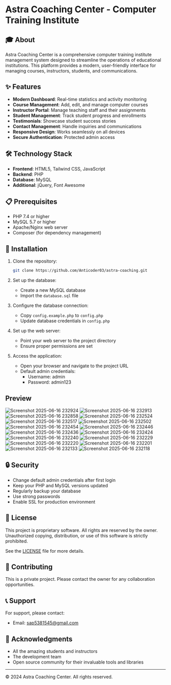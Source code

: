 # Astra Coaching Center - Computer Training Institute


## 🎓 About

Astra Coaching Center is a comprehensive computer training institute management system designed to streamline the operations of educational institutions. This platform provides a modern, user-friendly interface for managing courses, instructors, students, and communications.

## ✨ Features

- **Modern Dashboard**: Real-time statistics and activity monitoring
- **Course Management**: Add, edit, and manage computer courses
- **Instructor Portal**: Manage teaching staff and their assignments
- **Student Management**: Track student progress and enrollments
- **Testimonials**: Showcase student success stories
- **Contact Management**: Handle inquiries and communications
- **Responsive Design**: Works seamlessly on all devices
- **Secure Authentication**: Protected admin access

## 🛠️ Technology Stack

- **Frontend**: HTML5, Tailwind CSS, JavaScript
- **Backend**: PHP
- **Database**: MySQL
- **Additional**: jQuery, Font Awesome

## 📋 Prerequisites

- PHP 7.4 or higher
- MySQL 5.7 or higher
- Apache/Nginx web server
- Composer (for dependency management)

## 🚀 Installation

1. Clone the repository:
   ```bash
   git clone https://github.com/Anticoder03/astra-coaching.git
   ```

2. Set up the database:
   - Create a new MySQL database
   - Import the `database.sql` file

3. Configure the database connection:
   - Copy `config.example.php` to `config.php`
   - Update database credentials in `config.php`

4. Set up the web server:
   - Point your web server to the project directory
   - Ensure proper permissions are set

5. Access the application:
   - Open your browser and navigate to the project URL
   - Default admin credentials:
     - Username: admin
     - Password: admin123


## Preview

![Screenshot 2025-06-16 232924](https://github.com/user-attachments/assets/4d866094-3018-4c45-ad4e-26b51e2869f3)
![Screenshot 2025-06-16 232913](https://github.com/user-attachments/assets/e8055da7-7732-4892-9661-d6ac62a7067a)
![Screenshot 2025-06-16 232858](https://github.com/user-attachments/assets/0390581d-5090-4d9b-925d-870f33422f4f)
![Screenshot 2025-06-16 232524](https://github.com/user-attachments/assets/1228bd73-f32b-40e0-9e4c-87a7f1f1e71f)
![Screenshot 2025-06-16 232517](https://github.com/user-attachments/assets/c5e293e4-8066-4a3c-a6f3-7aebef2824f1)
![Screenshot 2025-06-16 232502](https://github.com/user-attachments/assets/c0e5139c-3174-4cbf-a761-cf0a07ca0a0c)
![Screenshot 2025-06-16 232454](https://github.com/user-attachments/assets/7b8ec7f1-ecd3-4676-b9cd-a6719d666823)
![Screenshot 2025-06-16 232446](https://github.com/user-attachments/assets/0983ce28-56c6-4718-99e4-a2a1845815d8)
![Screenshot 2025-06-16 232436](https://github.com/user-attachments/assets/01bcbe73-569c-4e34-acfe-10e4c0ff544b)
![Screenshot 2025-06-16 232424](https://github.com/user-attachments/assets/60c244e0-2b02-4963-bd96-01880e54791e)
![Screenshot 2025-06-16 232240](https://github.com/user-attachments/assets/bd834ff5-4e92-4501-8d31-1cac75cd8b51)
![Screenshot 2025-06-16 232229](https://github.com/user-attachments/assets/dc193a94-d4c7-4bbb-bb76-9c380e3dd73f)
![Screenshot 2025-06-16 232220](https://github.com/user-attachments/assets/6c176257-35ba-452b-a7b2-1d2dc6563420)
![Screenshot 2025-06-16 232201](https://github.com/user-attachments/assets/6b26a323-3767-48ae-8d61-2a2034c1070e)
![Screenshot 2025-06-16 232133](https://github.com/user-attachments/assets/8b09b5a2-c61f-443a-b93f-204d77108582)
![Screenshot 2025-06-16 232118](https://github.com/user-attachments/assets/da5adc90-0297-4557-b976-bb838d758bfb)


## 🔒 Security

- Change default admin credentials after first login
- Keep your PHP and MySQL versions updated
- Regularly backup your database
- Use strong passwords
- Enable SSL for production environment

## 📝 License

This project is proprietary software. All rights are reserved by the owner. Unauthorized copying, distribution, or use of this software is strictly prohibited.

See the [LICENSE](LICENSE) file for more details.

## 👥 Contributing

This is a private project. Please contact the owner for any collaboration opportunities.

## 📞 Support

For support, please contact:
- Email: sap5381545@gmail.com


## 🙏 Acknowledgments

- All the amazing students and instructors
- The development team
- Open source community for their invaluable tools and libraries

---

© 2024 Astra Coaching Center. All rights reserved. 